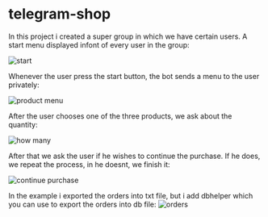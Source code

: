 # telegram-shop

In this project i created a super group in which we have certain users. A start menu displayed infont of every user in the group:



![start](https://user-images.githubusercontent.com/74842165/147752108-ea0e5e29-0ac9-4f53-802e-511d4d413ab0.JPG)


Whenever the user press the start button, the bot sends a menu to the user privately:

![product menu](https://user-images.githubusercontent.com/74842165/147752312-6d3d0cfe-0b22-4ba1-be8f-5ca7e2911f38.JPG)


After the user chooses one of the three products, we ask about the quantity:


![how many](https://user-images.githubusercontent.com/74842165/147752372-10d6dcda-4122-4c40-b1c1-7c6bac04c20f.JPG)


After that we ask the user if he wishes to continue the purchase. If he does, we repeat the process, in he doesnt, we finish it:

![continue purchase](https://user-images.githubusercontent.com/74842165/147752471-05ad01f0-e47c-4543-8e75-ca685ddb96cb.JPG)


In the example i exported the orders into txt file, but i add dbhelper which you can use to export the orders into db file:
![orders](https://user-images.githubusercontent.com/74842165/147752638-0ef6a1a7-5783-446d-aa3c-33097c6cc68a.JPG)

